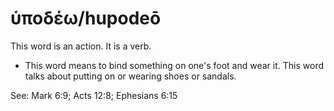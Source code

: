 # ὑποδέω/hupodeō
This word is an action. It is a verb.
* This word means to bind something on one's foot and wear it. This word talks about putting on or wearing shoes or sandals.

See: Mark 6:9; Acts 12:8; Ephesians 6:15
